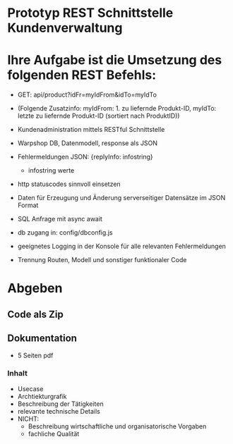 # Prototyp REST Schnittstelle Kundenverwaltung
# Ihre Aufgabe ist die Umsetzung des folgenden REST Befehls:  
- GET: api/product?idFr=myIdFrom&idTo=myIdTo    
- (Folgende Zusatzinfo: myIdFrom: 1. zu liefernde Produkt-ID, myIdTo: letzte zu liefernde Produkt-ID (sortiert nach ProduktID))

- Kundenadministration mittels RESTful Schnittstelle
- Warpshop DB,  Datenmodell, response als JSON
- Fehlermeldungen JSON: {replyInfo: infostring}
  - infostring werte
- http statuscodes sinnvoll einsetzen
- Daten für Erzeugung und Änderung serverseitiger Datensätze im JSON Format
- SQL Anfrage mit async await
- db zugang in: config/dbconfig.js
- geeignetes Logging in der Konsole für alle relevanten Fehlermeldungen
- Trennung Routen, Modell und sonstiger funktionaler Code
# Abgeben
## Code als Zip
## Dokumentation
- 5 Seiten pdf
### Inhalt
- Usecase
- Archtiekturgrafik
- Beschreibung der Tätigkeiten
- relevante technische Details
- NICHT:
  - Beschreibung wirtschaftliche und organisatorische Vorgaben
  - fachliche Qualität